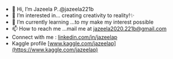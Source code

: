 - 👋 Hi, I’m Jazeela P..@jazeela221b
- 👀 I’m interested in... creating creativity to reality!✨
- 🌱 I’m currently learning ...to my make my interest possible
- 📫 How to reach me ...mail me at jazeela2020.221b@gmail.com
- <a target="_blank" href="https://icons8.com/icon/114445/linkedin-circled"></a> Connect with me : [linkedin.com/in/jazeelap](https://www.linkedin.com/in/jazeelap/)
- <a target="_blank" href="https://icons8.com/icon/QrYhwpUzAcoy/kaggle-an-online-community-of-data-scientists-and-machine-learners,-owned-by-google"></a> Kaggle profile [www.kaggle.com/jazeelap](https://www.kaggle.com/jazeelap)



<!---
jazeela221b/jazeela221b is a ✨ special ✨ repository because its `README.md` (this file) appears on your GitHub profile.
You can click the Preview link to take a look at your changes.
--->

